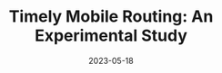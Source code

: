 ---
title: "Timely Mobile Routing: An Experimental Study"
collection: publications
category: conferences
permalink: /publication/INFOCOM-AOI2023
excerpt: ''
date: 2023-05-18
venue: 'IEEE INFOCOM 2023 - IEEE Conference on Computer Communications Workshops (INFOCOM WKSHPS)'
slidesurl: 'http://academicpages.github.io/files/INFOCOM-AOI2023.pdf'
paperurl: 'https://ieeexplore.ieee.org/abstract/document/10226174'
# citation: 'Your Name, You. (2009). &quot;Paper Title Number 1.&quot; <i>Journal 1</i>. 1(1).'
---